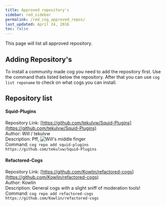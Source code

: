 ```yaml
---
title: Approved repository's
sidebar: red_sidebar
permalink: /red_cog_approved_repos/
last_updated: April 24, 2016
toc: false
---
```

This page will list all approved repository.

## Adding Repository's

To install a community made cog you need to add the repository first.
Use the command thats listed below the repository.
After that you can use ``cog list reponame`` to check on what cogs you can install.

## Repository list

#### Squid-Plugins
Repository Link: [https://github.com/tekulvw/Squid-Plugins](https://github.com/tekulvw/Squid-Plugins) <br>
Author: Will / tekulvw<br>
Description: Pff, ![Will's middle finger](http://i.imgur.com/khtTIBj.png)<br>
Command: ``cog repo add squid-plugins https://github.com/tekulvw/Squid-Plugins``


#### Refactored-Cogs
Repository Link: [https://github.com/Kowlin/refactored-cogs](https://github.com/Kowlin/refactored-cogs) <br>
Author: Kowlin<br>
Description: General cogs with a slight sniff of moderation tools!<br>
Command: ``cog repo add refactored-cogs https://github.com/Kowlin/refactored-cogs``<br>

